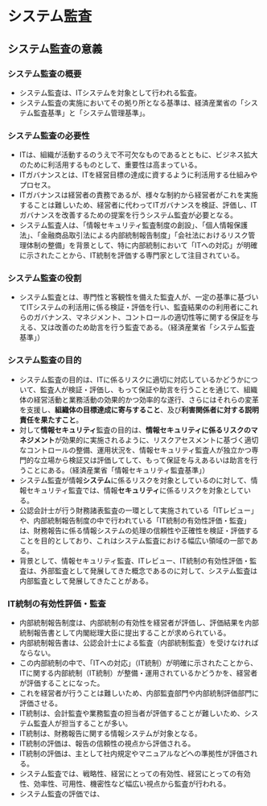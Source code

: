 # システム監査
## システム監査の意義
### システム監査の概要
- システム監査は、ITシステムを対象として行われる監査。
- システム監査の実施においてその拠り所となる基準は、経済産業省の「システム監査基準」と「システム管理基準」。

### システム監査の必要性
- ITは、組織が活動するのうえで不可欠なものであるとともに、ビジネス拡大のために利活用するものとして、重要性は高まっている。
- ITガバナンスとは、ITを経営目標の達成に資するように利活用する仕組みやプロセス。
- ITガバナンスは経営者の責務であるが、様々な制約から経営者がこれを実施することは難しいため、経営者に代わってITガバナンスを検証、評価し、ITガバナンスを改善するための提案を行うシステム監査が必要となる。
- システム監査人は、「情報セキュリティ監査制度の創設」、「個人情報保護法」、「金融商品取引法による内部統制報告制度」「会社法におけるリスク管理体制の整備」を背景として、特に内部統制において「ITへの対応」が明確に示されたことから、IT統制を評価する専門家として注目されている。

### システム監査の役割
- システム監査とは、専門性と客観性を備えた監査人が、一定の基準に基づいてITシステムの利活用に係る検証・評価を行い、監査結果のの利用者にこれらのガバナンス、マネジメント、コントロールの適切性等に関する保証を与える、又は改善のため助言を行う監査である。（経済産業省「システム監査基準」）

### システム監査の目的
- システム監査の目的は、ITに係るリスクに適切に対応しているかどうかについて、監査人が検証・評価し、もって保証や助言を行うことを通じて、組織体の経営活動と業務活動の効果的かつ効率的な遂行、さらにはそれらの変革を支援し、**組織体の目標達成に寄与すること**、及び**利害関係者に対する説明責任を果たすこと**。
- 対して**情報セキュリティ**監査の目的は、**情報セキュリティに係るリスクのマネジメント**が効果的に実施されるように、リスクアセスメントに基づく適切なコントロールの整備、運用状況を、情報セキュリティ監査人が独立かつ専門的な立場から検証又は評価してして、もって保証を与えあるいは助言を行うことにある。（経済産業省「情報セキュリティ監査基準」）
- システム監査が情報**システム**に係るリスクを対象としているのに対して、情報セキュリティ監査では、情報**セキュリティ**に係るリスクを対象としている。
- 公認会計士が行う財務諸表監査の一環として実施されている「ITレビュー」や、内部統制報告制度の中で行われている「IT統制の有効性評価・監査」は、財務報告に係る情報システムの処理の信頼性や正確性を検証・評価することを目的としており、これはシステム監査における幅広い領域の一部である。
- 背景として、情報セキュリティ監査、ITレビュー、IT統制の有効性評価・監査は、外部監査として発展してきた概念であるのに対して、システム監査は内部監査として発展してきたことがある。

### IT統制の有効性評価・監査
- 内部統制報告制度は、内部統制の有効性を経営者が評価し、評価結果を内部統制報告書として内閣総理大臣に提出することが求められている。
- 内部統制報告書は、公認会計士による監査（内部統制監査）を受けなければならない。
- この内部統制の中で、「ITへの対応」（IT統制）が明確に示されたことから、ITに関する内部統制（IT統制）が整備・運用されているかどうかを、経営者が評価することになった。
- これを経営者が行うことは難しいため、内部監査部門や内部統制評価部門に評価させる。
- IT統制は、会計監査や業務監査の担当者が評価することが難しいため、システム監査人が担当することが多い。
- IT統制は、財務報告に関する情報システムが対象となる。
- IT統制の評価は、報告の信頼性の視点から評価される。
- IT統制の評価は、主として社内規定やマニュアルなどへの準拠性が評価される。
- システム監査では、戦略性、経営にとっての有効性、経営にとっての有効性、効率性、可用性、機密性など幅広い視点から監査が行われる。
- システム監査の評価では、
